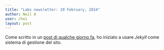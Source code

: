 ```yaml
---
title: "Labs newsletter: 20 February, 2014"
author: Neil A
user: choi
layout: post
---
```


Come scritto in un [post di qualche giorno fa](/2013/04/benvenuto-jekyll.html),
ho iniziato a usare *Jekyll* come sistema di gestione del sito.
